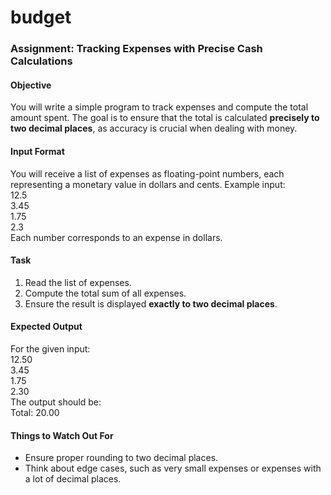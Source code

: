 # budget
### **Assignment: Tracking Expenses with Precise Cash Calculations**  

#### **Objective**  
You will write a simple program to track expenses and compute the total amount spent. The goal is to ensure that the total is calculated **precisely to two decimal places**, as accuracy is crucial when dealing with money.  

#### **Input Format**  
You will receive a list of expenses as floating-point numbers, each representing a monetary value in dollars and cents. Example input:  
12.5  
3.45  
1.75  
2.3  
Each number corresponds to an expense in dollars.  

#### **Task**  
1. Read the list of expenses.  
2. Compute the total sum of all expenses.  
3. Ensure the result is displayed **exactly to two decimal places**.  

#### **Expected Output**  
For the given input:  
12.50  
3.45  
1.75  
2.30  
The output should be:  
Total: 20.00  
#### **Things to Watch Out For**  
- Ensure proper rounding to two decimal places.  
- Think about edge cases, such as very small expenses or expenses with a lot of decimal places.
